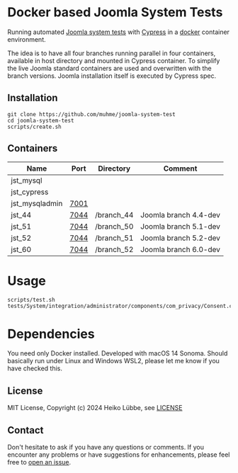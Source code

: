# Docker based Joomla System Tests

Running automated [Joomla system tests](https://github.com/joomla/joomla-cms/tree/4.4-dev/tests/System) with [Cypress](https://www.cypress.io/) in a [docker](https://www.docker.com/) container environment.

The idea is to have all four branches running parallel in four containers, available in host directory and mounted in Cypress container. To simplify the live Joomla standard containers are used and overwritten with the branch versions. Joomla installation itself is executed by Cypress spec.

## Installation

```
git clone https://github.com/muhme/joomla-system-test
cd joomla-system-test
scripts/create.sh
```

## Containers

|Name|Port|Directory|Comment|
|----|----|-------|--------
|jst_mysql| | |
|jst_cypress| | |
|jst_mysqladmin|[7001](http://localhost:7001)| |
|jst_44|[7044](http://localhost:7044)| /branch_44 | Joomla branch 4.4-dev |
|jst_51|[7044](http://localhost:7044)| /branch_50 | Joomla branch 5.1-dev |
|jst_52|[7044](http://localhost:7044)| /branch_51 | Joomla branch 5.2-dev |
|jst_60|[7044](http://localhost:7044)| /branch_52 | Joomla branch 6.0-dev |

# Usage

```
scripts/test.sh tests/System/integration/administrator/components/com_privacy/Consent.cy.js
```

# Dependencies

You need only Docker installed. Developed with macOS 14 Sonoma.
Should basically run under Linux and Windows WSL2, please let me know if you have checked this.

## License

MIT License, Copyright (c) 2024 Heiko Lübbe, see [LICENSE](LICENSE)

## Contact

Don't hesitate to ask if you have any questions or comments. If you encounter any problems or have suggestions for enhancements, please feel free to [open an issue](../../issues).
